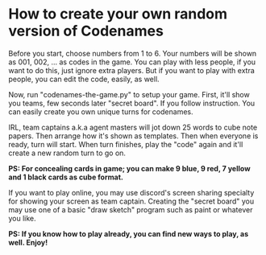 # How to create your own random version of Codenames

Before you start, choose numbers from 1 to 6. Your numbers will be shown as 001, 002, ... as codes in the game. You can play with less people, if you want to do this, just ignore extra players. But if you want to play with extra people, you can edit the code, easily, as well.

Now, run "codenames-the-game.py" to setup your game. First, it'll show you teams, few seconds later "secret board". If you follow instruction. You can easily create you own unique turns for codenames.

IRL, team captains a.k.a agent masters will jot down 25 words to cube note papers. Then arrange how it's shown as templates. Then when everyone is ready, turn will start. When turn finishes, play the "code" again and it'll create a new random turn to go on. 

**PS: For concealing cards in game; you can make 9 blue, 9 red, 7 yellow and 1 black cards as cube format.**

If you want to play online, you may use discord's screen sharing specialty for showing your screen as team captain. Creating the "secret board" you may use one of a basic "draw sketch" program such as paint or whatever you like. 

**PS: If you know how to play already, you can find new ways to play, as well. Enjoy!**
